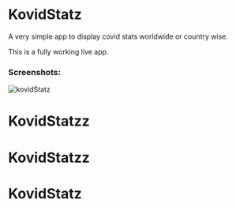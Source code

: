 # KovidStatz

A very simple app to display covid stats worldwide or country wise.

This is a fully working live app.

### Screenshots:

![kovidStatz](https://user-images.githubusercontent.com/25391160/148655767-b0eadd2e-f5f0-4779-9557-90c291657b99.jpg)
# KovidStatzz
# KovidStatzz
# KovidStatz
